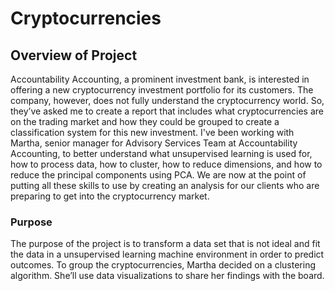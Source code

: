 # Cryptocurrencies

## Overview of Project
Accountability Accounting, a prominent investment bank, is interested in offering a new cryptocurrency investment portfolio for its customers.  The company, however, does not fully understand the cryptocurrency world. So, they’ve asked me to create a report that includes what cryptocurrencies are on the trading market and how they could be grouped to create a classification system for this new investment.  I've been working with Martha, senior manager for Advisory Services Team at Accountability Accounting, to better understand what unsupervised learning is used for, how to process data, how to cluster, how to reduce dimensions, and how to reduce the principal components using PCA.  We are now at the point of putting all these skills to use by creating an analysis for our clients who are preparing to get into the cryptocurrency market.

### Purpose
The purpose of the project is to transform a data set that is not ideal and fit the data in a unsupervised learning machine environment in order to predict outcomes.  To group the cryptocurrencies, Martha decided on a clustering algorithm. She’ll use data visualizations to share her findings with the board.  
